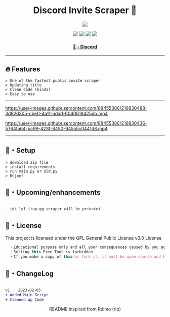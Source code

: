 <h1 align="center">
  Discord Invite Scraper 🚀
</h1>


<p align="center"> 
  <kbd>
<img src="https://steamuserimages-a.akamaihd.net/ugc/848220336393851174/73E4DDF575623F925D0E727FBB0AE67EBFF6902E/?imw=637&imh=358&ima=fit&impolicy=Letterbox&imcolor=%23000000&letterbox=true"></img>
  </kbd>
</p>

<p align="center">
  <img src="https://img.shields.io/github/languages/top/sfx2me/discord-invite-scraper?style=flat-square"> </a>
  <img src="https://img.shields.io/github/last-commit/sfx2me/discord-invite-scraper?style=flat-square"> </a>
  <img src="https://img.shields.io/github/stars/sfx2me/discord-invite-scraper?color=7F9DE0&label=Stars&style=flat-square"> </a>
  <img src="https://img.shields.io/github/forks/sfx2me/discord-invite-scraper?color=7F9DE0&label=Forks&style=flat-square"> </a>
</p>

<h4 align="center">
  <a href="https://discord.gg/deobf">🌌・Discord</a>
</h4>

---

## :fire: Features
```sh-session
✔ One of the fastest public invite scraper
✔ Updating title
✔ Clean Code (kinda)
✔ Easy to use
```
---



https://user-images.githubusercontent.com/88455386/216830488-3d82d305-cbe0-4a11-adad-6040618425db.mp4


https://user-images.githubusercontent.com/88455386/216830436-5764fa64-bc99-423f-8450-945a5c0441d8.mp4




---

## 🚀・Setup

```sh-session
> download zip file
> install requirements
> run main.py or old.py
> Enjoy!
```

## 🎉・Upcoming/enhancements
```sh-session

- idk lol (top.gg scraper will be private)
```


## 📄・License

This project is licensed under the GPL General Public License v3.0 License
```js
  ・Educational purpose only and all your consequences caused by you actions is your responsibility
  ・Selling this Free Tool is forbidden
  ・If you make a copy of this/or fork it, it must be open-source and have credits linking to this repo
```

## 💭・ChangeLog

```diff

v1 ⋮ 2023-02-05
+ Added Main Script
+ Cleaned up Code
```

<p align="center">
  README inspired from Rdimo (rip)
</p>
